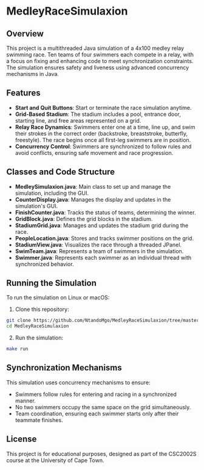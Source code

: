 # MedleyRaceSimulaxion

## Overview
This project is a multithreaded Java simulation of a 4x100 medley relay swimming race. Ten teams of four swimmers each compete in a relay, with a focus on fixing and enhancing code to meet synchronization constraints. The simulation ensures safety and liveness using advanced concurrency mechanisms in Java.

## Features
- **Start and Quit Buttons**: Start or terminate the race simulation anytime.
- **Grid-Based Stadium**: The stadium includes a pool, entrance door, starting line, and free areas represented on a grid.
- **Relay Race Dynamics**: Swimmers enter one at a time, line up, and swim their strokes in the correct order (backstroke, breaststroke, butterfly, freestyle). The race begins once all first-leg swimmers are in position.
- **Concurrency Control**: Swimmers are synchronized to follow rules and avoid conflicts, ensuring safe movement and race progression.

## Classes and Code Structure
- **MedleySimulaxion.java**: Main class to set up and manage the simulation, including the GUI.
- **CounterDisplay.java**: Manages the display and updates in the simulation's GUI.
- **FinishCounter.java**: Tracks the status of teams, determining the winner.
- **GridBlock.java**: Defines the grid blocks in the stadium.
- **StadiumGrid.java**: Manages and updates the stadium grid during the race.
- **PeopleLocation.java**: Stores and tracks swimmer positions on the grid.
- **StadiumView.java**: Visualizes the race through a threaded JPanel.
- **SwimTeam.java**: Represents a team of swimmers in the simulation.
- **Swimmer.java**: Represents each swimmer as an individual thread with synchronized behavior.

## Running the Simulation
To run the simulation on Linux or macOS:

1. Clone this repository:

```bash
git clone https://github.com/NtandoMgo/MedleyRaceSimulaxion/tree/master.git
cd MedleyRaceSimulaxion
```

2. Run the simulation:

```bash
make run
```

## Synchronization Mechanisms
This simulation uses concurrency mechanisms to ensure:

- Swimmers follow rules for entering and racing in a synchronized manner.
- No two swimmers occupy the same space on the grid simultaneously.
- Team coordination, ensuring each swimmer starts only after their teammate finishes.

## License
This project is for educational purposes, designed as part of the CSC2002S course at the University of Cape Town.
